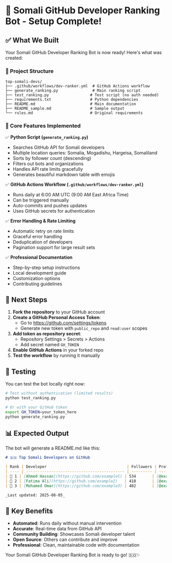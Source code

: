 # 🎉 Somali GitHub Developer Ranking Bot - Setup Complete!

## ✅ What We Built

Your Somali GitHub Developer Ranking Bot is now ready! Here's what was created:

### 📁 Project Structure

```
top-somali-devs/
├── .github/workflows/dev-ranker.yml  # GitHub Actions workflow
├── generate_ranking.py               # Main ranking script
├── test_ranking.py                  # Test script (no auth needed)
├── requirements.txt                 # Python dependencies
├── README.md                        # Main documentation
├── README_sample.md                 # Sample output
└── rules.md                         # Original requirements
```

### 🔧 Core Features Implemented

✅ **Python Script (`generate_ranking.py`)**

- Searches GitHub API for Somali developers
- Multiple location queries: Somalia, Mogadishu, Hargeisa, Somaliland
- Sorts by follower count (descending)
- Filters out bots and organizations
- Handles API rate limits gracefully
- Generates beautiful markdown table with emojis

✅ **GitHub Actions Workflow (`.github/workflows/dev-ranker.yml`)**

- Runs daily at 6:00 AM UTC (9:00 AM East Africa Time)
- Can be triggered manually
- Auto-commits and pushes updates
- Uses GitHub secrets for authentication

✅ **Error Handling & Rate Limiting**

- Automatic retry on rate limits
- Graceful error handling
- Deduplication of developers
- Pagination support for large result sets

✅ **Professional Documentation**

- Step-by-step setup instructions
- Local development guide
- Customization options
- Contributing guidelines

## 🚀 Next Steps

1. **Fork the repository** to your GitHub account
2. **Create a GitHub Personal Access Token**:
   - Go to https://github.com/settings/tokens
   - Generate new token with `public_repo` and `read:user` scopes
3. **Add token as repository secret**:
   - Repository Settings > Secrets > Actions
   - Add secret named `GH_TOKEN`
4. **Enable GitHub Actions** in your forked repo
5. **Test the workflow** by running it manually

## 🧪 Testing

You can test the bot locally right now:

```bash
# Test without authentication (limited results)
python test_ranking.py

# Or with your GitHub token
export GH_TOKEN=your_token_here
python generate_ranking.py
```

## 📊 Expected Output

The bot will generate a README.md like this:

```markdown
# 🇸🇴 Top Somali Developers on GitHub

| Rank | Developer                                   | Followers | Profile                                  |
| ---- | ------------------------------------------- | --------- | ---------------------------------------- |
| 🥇 1 | [Ahmed Hassan](https://github.com/example1) | 534       | [@example1](https://github.com/example1) |
| 🥈 2 | [Fatima Ali](https://github.com/example2)   | 418       | [@example2](https://github.com/example2) |
| 🥉 3 | [Mohamed Omar](https://github.com/example3) | 402       | [@example3](https://github.com/example3) |

_Last updated: 2025-08-05_
```

## 🎯 Key Benefits

- **Automated**: Runs daily without manual intervention
- **Accurate**: Real-time data from GitHub API
- **Community Building**: Showcases Somali developer talent
- **Open Source**: Others can contribute and improve
- **Professional**: Clean, maintainable code with documentation

Your Somali GitHub Developer Ranking Bot is ready to go! 🇸🇴✨

